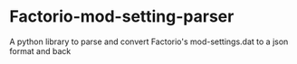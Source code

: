 # Factorio-mod-setting-parser
A python library to parse and convert Factorio's mod-settings.dat to a json format and back
